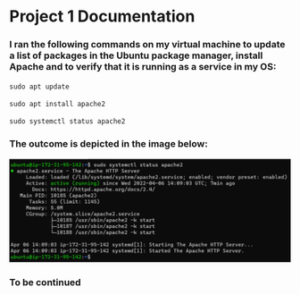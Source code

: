 # Project 1 Documentation

### I ran the following commands on my virtual machine to update a list of packages in the Ubuntu package manager, install Apache and to verify that it is running as a service in my OS:

`sudo apt update`

`sudo apt install apache2`

`sudo systemctl status apache2`

### The outcome is depicted in the image below:
![Apache StatUus](./images/apache_status.PNG)

### To be continued
